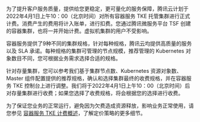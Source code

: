 为了提升客户服务质量，提供给您更稳定，更可量化的服务保障，腾讯云计划于2022年4月1日上午10：00（北京时间）对所有容器服务 TKE 托管集群进行正式计费。消费产生的费用将计入账单，进行扣费。您通过腾讯微服务平台 TSF 创建的容器集群，也将一并开始计费。虚拟机集群的用户不受影响。

容器服务提供了9种不同的集群规格，针对每种规格，腾讯云均提供高质量的服务以及 SLA 承诺。每种规格的集群可管理的节点规模，推荐管理的 Kubernetes 对象数目不同，您可根据业务需求选择合适的规格。

针对存量集群，您可以参考我们基于集群节点数、Kubernetes 资源对象数、Master 组件配置提供的推荐规格，确认和选择集群最终的收费规格，并在容器服务 TKE 控制台上进行调整。我们将于2022年4月1日上午10：00（北京时间）后对存量集群进行收费；如果您选择了收费规格，将会根据您的选择进行收费。

为了保证您业务的正常运行，避免因为欠费造成资源释放，影响业务正常使用，请您参见 [容器服务 TKE 计费概述](https://cloud.tencent.com/document/product/457/68803)，了解定价策略的更多细节。

